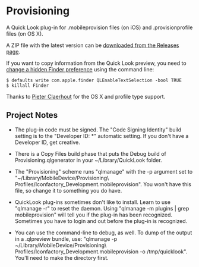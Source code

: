 Provisioning
============

A Quick Look plug-in for .mobileprovision files (on iOS) and .provisionprofile files (on OS X).

A ZIP file with the latest version can be [downloaded from the Releases page](https://github.com/chockenberry/Provisioning/releases).

If you want to copy information from the Quick Look preview, you need to [change a hidden Finder preference](http://www.macworld.com/article/1164668/select_and_copy_text_within_quick_look_previews.html) using the command line:

	$ defaults write com.apple.finder QLEnableTextSelection -bool TRUE
	$ killall Finder

Thanks to [Pieter Claerhout](https://github.com/pieterclaerhout) for the OS X and profile type support.


Project Notes
-------------

* The plug-in code must be signed. The "Code Signing Identity" build setting is to the "Developer ID: *" automatic setting. If you don't have a Developer ID, get creative.

* There is a Copy Files build phase that puts the Debug build of Provisioning.qlgenerator in your ~/Library/QuickLook folder.

* The "Provisioning" scheme runs "qlmanage" with the -p argument set to "~/Library/MobileDevice/Provisioning\ Profiles/Iconfactory_Development.mobileprovision". You won't have this file, so change it to something you do have.

* QuickLook plug-ins sometimes don't like to install. Learn to use "qlmanage -r" to reset the daemon. Using "qlmanage -m plugins | grep mobileprovision" will tell you if the plug-in has been recognized. Sometimes you have to login and out before the plug-in is recognized.

* You can use the command-line to debug, as well. To dump of the output in a .qlpreview bundle, use: "qlmanage -p ~/Library/MobileDevice/Provisioning\ Profiles/Iconfactory_Development.mobileprovision -o /tmp/quicklook". You'll need to make the directory first.


